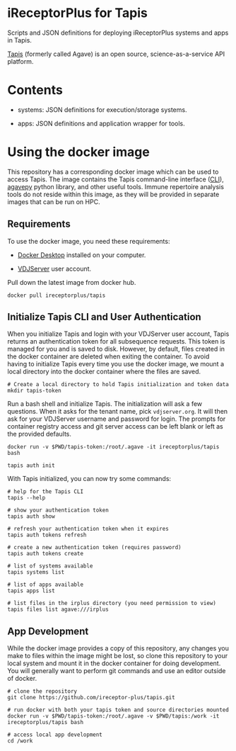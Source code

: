 # iReceptorPlus for Tapis

Scripts and JSON definitions for deploying iReceptorPlus systems and apps in Tapis.

[Tapis](https://tacc-cloud.readthedocs.io/projects/agave/en/latest/index.html) (formerly called Agave) is an open source, science-as-a-service API platform.

# Contents

* systems: JSON definitions for execution/storage systems.

* apps: JSON definitions and application wrapper for tools.

# Using the docker image

This repository has a corresponding docker image which can be used to access Tapis. The
image contains the Tapis command-line interface ([CLI](https://tapis-cli.readthedocs.io/en/latest/)),
[agavepy](https://agavepy.readthedocs.io/en/master/) python library, and other
useful tools. Immune repertoire analysis tools do not reside within this image, as they
will be provided in separate images that can be run on HPC.

## Requirements

To use the docker image, you need these requirements:

* [Docker Desktop](https://www.docker.com/products/docker-desktop) installed on your computer.

* [VDJServer](https://vdjserver.org) user account.

Pull down the latest image from docker hub.

```
docker pull ireceptorplus/tapis
```

## Initialize Tapis CLI and User Authentication

When you initialize Tapis and login with your VDJServer user account, Tapis returns an
authentication token for all subsequence requests. This token is managed for you and is
saved to disk. However, by default, files created in the docker container are deleted when
exiting the container. To avoid having to initialize Tapis every time you use the docker image,
we mount a local directory into the docker container where the files are saved.

```
# Create a local directory to hold Tapis initialization and token data
mkdir tapis-token
```

Run a bash shell and initialize Tapis. The initialization will ask a few questions.
When it asks for the tenant name, pick `vdjserver.org`. It will then ask for your VDJServer
username and password for login.
The prompts for container registry access and git server access can be left blank or
left as the provided defaults.

```
docker run -v $PWD/tapis-token:/root/.agave -it ireceptorplus/tapis bash

tapis auth init
```

With Tapis initialized, you can now try some commands:

```
# help for the Tapis CLI
tapis --help

# show your authentication token
tapis auth show

# refresh your authentication token when it expires
tapis auth tokens refresh

# create a new authentication token (requires password)
tapis auth tokens create

# list of systems available
tapis systems list

# list of apps available
tapis apps list

# list files in the irplus directory (you need permission to view)
tapis files list agave:///irplus
```

## App Development

While the docker image provides a copy of this repository, any changes you make to files within the image
might be lost, so clone this repository to your local system and mount it in the docker
container for doing development. You will generally want to perform git commands and use
an editor outside of docker.

```
# clone the repository
git clone https://github.com/ireceptor-plus/tapis.git

# run docker with both your tapis token and source directories mounted
docker run -v $PWD/tapis-token:/root/.agave -v $PWD/tapis:/work -it ireceptorplus/tapis bash

# access local app development
cd /work
```
